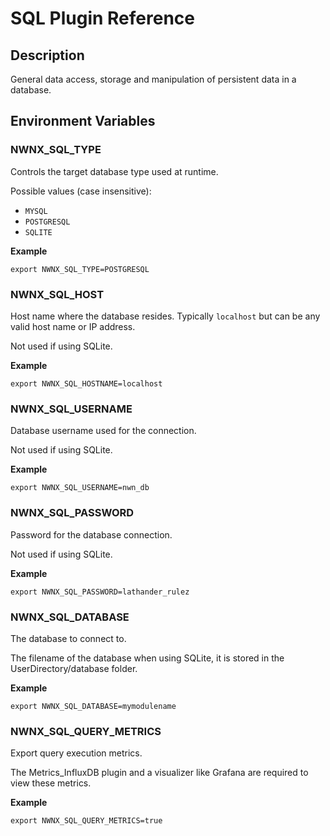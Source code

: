 # SQL Plugin Reference

## Description

General data access, storage and manipulation of persistent data in a database.

## Environment Variables

### NWNX_SQL_TYPE

Controls the target database type used at runtime.  

Possible values (case insensitive):

* ``MYSQL`` 
* ``POSTGRESQL``
* ``SQLITE``

__Example__

```
export NWNX_SQL_TYPE=POSTGRESQL
```

### NWNX_SQL_HOST

Host name where the database resides.  Typically ``localhost`` but can be any valid host name or IP address.

Not used if using SQLite.

__Example__

```
export NWNX_SQL_HOSTNAME=localhost
```

### NWNX_SQL_USERNAME

Database username used for the connection.

Not used if using SQLite.

__Example__

```
export NWNX_SQL_USERNAME=nwn_db
```

### NWNX_SQL_PASSWORD

Password for the database connection.

Not used if using SQLite.

__Example__

```
export NWNX_SQL_PASSWORD=lathander_rulez
```

### NWNX_SQL_DATABASE

The database to connect to.

The filename of the database when using SQLite, it is stored in the UserDirectory/database folder.

__Example__

```
export NWNX_SQL_DATABASE=mymodulename
```

### NWNX_SQL_QUERY_METRICS

Export query execution metrics. 

The Metrics_InfluxDB plugin and a visualizer like Grafana are required to view these metrics.

__Example__

```
export NWNX_SQL_QUERY_METRICS=true
```
